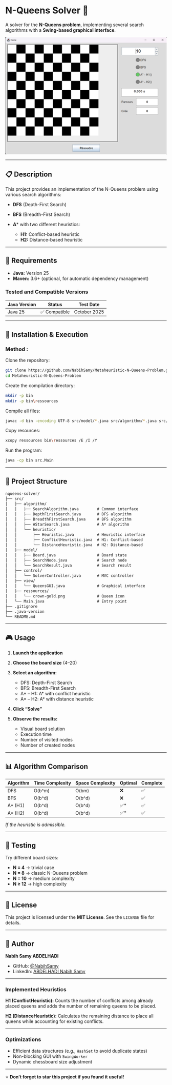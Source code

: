 # N-Queens Solver 👑

A solver for the **N-Queens problem**, implementing several search algorithms with a **Swing-based graphical interface**.

![Interface](docs/screenshot.png)

---

## 📋 Description

This project provides an implementation of the N-Queens problem using various search algorithms:

* **DFS** (Depth-First Search)
* **BFS** (Breadth-First Search)
* **A*** with two different heuristics:

  * **H1:** Conflict-based heuristic
  * **H2:** Distance-based heuristic

---

## 🔧 Requirements

* **Java:** Version 25
* **Maven:** 3.6+ (optional, for automatic dependency management)

### Tested and Compatible Versions

| Java Version | Status       | Test Date    |
| ------------ | ------------ | ------------ |
| Java 25      | ✅ Compatible | October 2025 |

---

## 🚀 Installation & Execution

### Method : 

Clone the repository:

```bash
git clone https://github.com/NabihSamy/Metaheuristic-N-Queens-Problem.git
cd Metaheuristic-N-Queens-Problem
```

Create the compilation directory:

```bash
mkdir -p bin
mkdir -p bin\ressources
```

Compile all files:

```bash
javac -d bin -encoding UTF-8 src/model/*.java src/algorithm/*.java src/algorithm/heuristic/*.java src/control/*.java src/view/*.java src/Main.java
```

Copy resources:

```bash
xcopy ressources bin\ressources /E /I /Y
```

Run the program:

```bash
java -cp bin src.Main
```

---

## 📁 Project Structure

```
nqueens-solver/
├── src/
│   ├── algorithm/
│   │   ├── SearchAlgorithm.java        # Common interface
│   │   ├── DepthFirstSearch.java       # DFS algorithm
│   │   ├── BreadthFirstSearch.java     # BFS algorithm
│   │   ├── AStarSearch.java            # A* algorithm
│   │   └── heuristic/
│   │       ├── Heuristic.java          # Heuristic interface
│   │       ├── ConflictHeuristic.java  # H1: Conflict-based
│   │       └── DistanceHeuristic.java  # H2: Distance-based
│   ├── model/
│   │   ├── Board.java                  # Board state
│   │   ├── SearchNode.java             # Search node
│   │   └── SearchResult.java           # Search result
│   ├── control/
│   │   └── SolverController.java       # MVC controller
│   ├── view/
│   │   └── QueensGUI.java              # Graphical interface
│   ├── ressources/
│   │   └── crown-gold.png              # Queen icon
│   └── Main.java                       # Entry point
├── .gitignore
├── .java-version
└── README.md
```

---

## 🎮 Usage

1. **Launch the application**
2. **Choose the board size** (4–20)
3. **Select an algorithm:**

   * DFS: Depth-First Search
   * BFS: Breadth-First Search
   * A* – H1: A* with conflict heuristic
   * A* – H2: A* with distance heuristic
4. **Click “Solve”**
5. **Observe the results:**

   * Visual board solution
   * Execution time
   * Number of visited nodes
   * Number of created nodes

---

## 📊 Algorithm Comparison

| Algorithm | Time Complexity | Space Complexity | Optimal | Complete |
| --------- | --------------- | ---------------- | ------- | -------- |
| DFS       | O(b^m)          | O(bm)            | ❌       | ✅        |
| BFS       | O(b^d)          | O(b^d)           | ❌       | ✅        |
| A* (H1)   | O(b^d)          | O(b^d)           | ✅*      | ✅        |
| A* (H2)   | O(b^d)          | O(b^d)           | ✅*      | ✅        |

*If the heuristic is admissible.*

---

## 🧪 Testing

Try different board sizes:

* **N = 4** → trivial case
* **N = 8** → classic N-Queens problem
* **N = 10** → medium complexity
* **N ≥ 12** → high complexity

---


## 📝 License

This project is licensed under the **MIT License**.
See the `LICENSE` file for details.

---

## 👤 Author

**Nabih Samy ABDELHADI**

* GitHub: [@NabihSamy](https://github.com/NabihSamy)
* LinkedIn: [ABDELHADI Nabih Samy](https://www.linkedin.com/in/nabih-samy-abdelhadi-31538a243/)

---

### Implemented Heuristics

**H1 (ConflictHeuristic):**
Counts the number of conflicts among already placed queens and adds the number of remaining queens to be placed.

**H2 (DistanceHeuristic):**
Calculates the remaining distance to place all queens while accounting for existing conflicts.

---

### Optimizations

* Efficient data structures (e.g., `HashSet` to avoid duplicate states)
* Non-blocking GUI with `SwingWorker`
* Dynamic chessboard size adjustment

---

⭐ **Don’t forget to star this project if you found it useful!**

